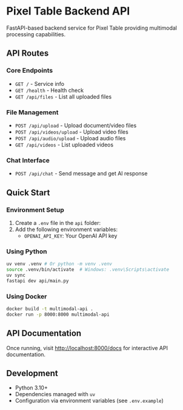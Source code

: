 # Pixel Table Backend API

FastAPI-based backend service for Pixel Table providing multimodal processing capabilities.

## API Routes

### Core Endpoints
- `GET /` - Service info
- `GET /health` - Health check
- `GET /api/files` - List all uploaded files

### File Management
- `POST /api/upload` - Upload document/video files
- `POST /api/videos/upload` - Upload video files
- `POST /api/audio/upload` - Upload audio files
- `GET /api/videos` - List uploaded videos

### Chat Interface
- `POST /api/chat` - Send message and get AI response

## Quick Start

### Environment Setup
1. Create a `.env` file in the `api` folder:
2. Add the following environment variables:
    - `OPENAI_API_KEY`: Your OpenAI API key

### Using Python
```bash
uv venv .venv # Or python -m venv .venv
source .venv/bin/activate  # Windows: .venv\Scripts\activate
uv sync
fastapi dev api/main.py
```

### Using Docker
```bash
docker build -t multimodal-api .
docker run -p 8000:8000 multimodal-api
```

## API Documentation
Once running, visit [http://localhost:8000/docs](http://localhost:8000/docs) for interactive API documentation.

## Development
- Python 3.10+
- Dependencies managed with `uv`
- Configuration via environment variables (see `.env.example`)
